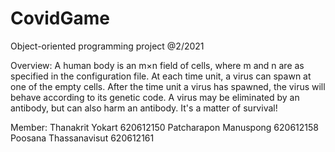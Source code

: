 # CovidGame
Object-oriented programming project @2/2021

Overview:
A human body is an m×n field of cells, where m and n are as specified in the configuration file.  At each time unit, a virus can spawn at one of the empty cells.  After the time unit a virus has spawned, the virus will behave according to its genetic code.  A virus may be eliminated by an antibody, but can also harm an antibody.  It's a matter of survival!

Member:
Thanakrit Yokart 620612150
Patcharapon Manuspong 620612158
Poosana Thassanavisut 620612161
